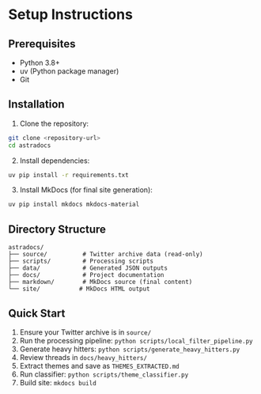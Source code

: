 # Setup Instructions

## Prerequisites

- Python 3.8+
- uv (Python package manager)
- Git

## Installation

1. Clone the repository:
```bash
git clone <repository-url>
cd astradocs
```

2. Install dependencies:
```bash
uv pip install -r requirements.txt
```

3. Install MkDocs (for final site generation):
```bash
uv pip install mkdocs mkdocs-material
```

## Directory Structure

```
astradocs/
├── source/          # Twitter archive data (read-only)
├── scripts/         # Processing scripts
├── data/            # Generated JSON outputs
├── docs/            # Project documentation
├── markdown/        # MkDocs source (final content)
└── site/           # MkDocs HTML output
```

## Quick Start

1. Ensure your Twitter archive is in `source/`
2. Run the processing pipeline: `python scripts/local_filter_pipeline.py`
3. Generate heavy hitters: `python scripts/generate_heavy_hitters.py`
4. Review threads in `docs/heavy_hitters/`
5. Extract themes and save as `THEMES_EXTRACTED.md`
6. Run classifier: `python scripts/theme_classifier.py`
7. Build site: `mkdocs build`